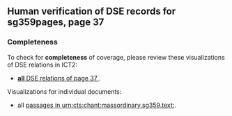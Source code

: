 

## Human verification of DSE records for sg359pages, page 37

###  Completeness

To check for **completeness** of coverage, please review these visualizations of DSE relations in ICT2:

- [**all** DSE relations of page 37 ](http://www.homermultitext.org/ict2/?urn=urn:cite2:ecod:codsang359imgs.v1:csg359_0_44_37_0@0.1142,0.3279,0.4751,0.1040&urn=urn:cite2:ecod:codsang359imgs.v1:csg359_0_44_37_0@0.08834,0.7007,0.2951,0.03846&urn=urn:cite2:ecod:codsang359imgs.v1:csg359_0_44_37_0@0.08323,0.4637,0.5162,0.1633&urn=urn:cite2:ecod:codsang359imgs.v1:csg359_0_44_37_0@0.08894,0.6362,0.2037,0.03005&urn=urn:cite2:ecod:codsang359imgs.v1:csg359_0_44_37_0@0.1391,0.6665,0.4159,0.03045&urn=urn:cite2:ecod:codsang359imgs.v1:csg359_0_44_37_0@0.06340,0.6316,0.05078,0.03265&urn=urn:cite2:ecod:codsang359imgs.v1:csg359_0_44_37_0@0.1040,0.1108,0.5018,0.2117&urn=urn:cite2:ecod:codsang359imgs.v1:csg359_0_44_37_0@0.2870,0.6310,0.08203,0.03045&urn=urn:cite2:ecod:codsang359imgs.v1:csg359_0_44_37_0@0.06460,0.1362,0.03936,0.02764&urn=urn:cite2:ecod:codsang359imgs.v1:csg359_0_44_37_0@0.3804,0.6316,0.1818,0.03265&urn=urn:cite2:ecod:codsang359imgs.v1:csg359_0_44_37_0@0.06490,0.7073,0.02614,0.02344&urn=urn:cite2:ecod:codsang359imgs.v1:csg359_0_44_37_0@0.07843,0.4195,0.5162,0.06390).

Visualizations for individual documents:

-  all [passages in urn:cts:chant:massordinary.sg359.text:](http://www.homermultitext.org/ict2/?urn=urn:cite2:ecod:codsang359imgs.v1:csg359_0_44_37_0@0.1142,0.3279,0.4751,0.1040&urn=urn:cite2:ecod:codsang359imgs.v1:csg359_0_44_37_0@0.08834,0.7007,0.2951,0.03846&urn=urn:cite2:ecod:codsang359imgs.v1:csg359_0_44_37_0@0.08323,0.4637,0.5162,0.1633&urn=urn:cite2:ecod:codsang359imgs.v1:csg359_0_44_37_0@0.08894,0.6362,0.2037,0.03005&urn=urn:cite2:ecod:codsang359imgs.v1:csg359_0_44_37_0@0.1391,0.6665,0.4159,0.03045&urn=urn:cite2:ecod:codsang359imgs.v1:csg359_0_44_37_0@0.06340,0.6316,0.05078,0.03265&urn=urn:cite2:ecod:codsang359imgs.v1:csg359_0_44_37_0@0.1040,0.1108,0.5018,0.2117&urn=urn:cite2:ecod:codsang359imgs.v1:csg359_0_44_37_0@0.2870,0.6310,0.08203,0.03045&urn=urn:cite2:ecod:codsang359imgs.v1:csg359_0_44_37_0@0.06460,0.1362,0.03936,0.02764&urn=urn:cite2:ecod:codsang359imgs.v1:csg359_0_44_37_0@0.3804,0.6316,0.1818,0.03265&urn=urn:cite2:ecod:codsang359imgs.v1:csg359_0_44_37_0@0.06490,0.7073,0.02614,0.02344&urn=urn:cite2:ecod:codsang359imgs.v1:csg359_0_44_37_0@0.07843,0.4195,0.5162,0.06390).
